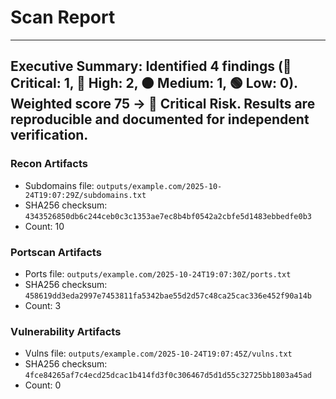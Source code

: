 # Scan Report

---
**Executive Summary:** Identified 4 findings (🛑 Critical: 1, 🔴 High: 2, 🟠 Medium: 1, 🟢 Low: 0). Weighted score 75 → 🛑 Critical Risk. Results are reproducible and documented for independent verification.
---

### Recon Artifacts
- Subdomains file: `outputs/example.com/2025-10-24T19:07:29Z/subdomains.txt`
- SHA256 checksum: `4343526850db6c244ceb0c3c1353ae7ec8b4bf0542a2cbfe5d1483ebbedfe0b3`
- Count: 10

### Portscan Artifacts
- Ports file: `outputs/example.com/2025-10-24T19:07:30Z/ports.txt`
- SHA256 checksum: `458619dd3eda2997e7453811fa5342bae55d2d57c48ca25cac336e452f90a14b`
- Count: 3

### Vulnerability Artifacts
- Vulns file: `outputs/example.com/2025-10-24T19:07:45Z/vulns.txt`
- SHA256 checksum: `4fce84265af7c4ecd25dcac1b414fd3f0c306467d5d1d55c32725bb1803a45ad`
- Count: 0
